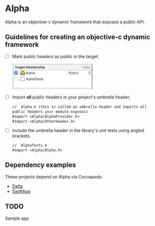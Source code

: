 # Alpha

Alpha is an objective-c dynamic framework that exposes a public API.

## Guidelines for creating an objective-c dynamic framework

- [ ] Mark public headers as public in the target.
    
    ![Example public header](/publicheader.png?raw=true)

- [ ] Import **all** public headers in your project's umbrella header.

    ```objc
    //  Alpha.h (this is called an umbrella header and imports all public headers your module exposes)
    #import <Alpha/AlphaProvider.h>
    #import <Alpha/OtherHeader.h>
    ```

- [ ]  Include the umbrella header in the library's unit tests using angled brackets.

    ```objc
    //  AlphaTests.m
    #import <Alpha/Alpha.h>
    ```

## Dependency examples

These projects depend on Alpha via Cocoapods:
- [Delta](https://github.com/nicksnyder/Delta)
- [SwiftApp](https://github.com/nicksnyder/cocoapods-test/tree/master/SwiftApp)

## TODO

Sample app
